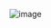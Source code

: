 

![image](https://github.com/chandrasudiksha/To-do-list/assets/116143966/63a2ce15-7ba4-46e2-bbb4-0693a29255fe)
